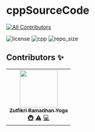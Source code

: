# cppSourceCode

<!-- ALL-CONTRIBUTORS-BADGE:START - Do not remove or modify this section -->

[![All Contributors](https://img.shields.io/badge/all_contributors-1-orange.svg?style=for-the-badge)](#contributors-)

<!-- ALL-CONTRIBUTORS-BADGE:END -->

![license](https://img.shields.io/apm/l/vim-mode?color=red&style=for-the-badge)
![cpp](https://img.shields.io/badge/C%2B%2B-00599C?style=for-the-badge&logo=c%2B%2B&logoColor=white)
![repo_size](https://img.shields.io/github/repo-size/bellshade/cppSourceCode?style=for-the-badge)

## Contributors ✨

<!-- ALL-CONTRIBUTORS-LIST:START - Do not remove or modify this section -->
<!-- prettier-ignore-start -->
<!-- markdownlint-disable -->
<table>
  <tr>
    <td align="center"><a href="http://instagram.com/zulfikriry5"><img src="https://avatars3.githubusercontent.com/u/50226344?v=4?s=100" width="100px;" alt=""/><br /><sub><b>Zulfikri Ramadhan Yoga</b></sub></a><br /><a href="#infra-ctrlbzul5" title="Infrastructure (Hosting, Build-Tools, etc)">🚇</a> <a href="https://github.com/bellshade/cppSourceCode/commits?author=ctrlbzul5" title="Tests">⚠️</a> <a href="https://github.com/bellshade/cppSourceCode/commits?author=ctrlbzul5" title="Code">💻</a></td>
  </tr>
</table>

<!-- markdownlint-restore -->
<!-- prettier-ignore-end -->

<!-- ALL-CONTRIBUTORS-LIST:END -->
